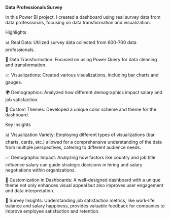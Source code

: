 **Data Professionals Survey**

In this Power BI project, I created a dashboard using real survey data from data professionals, focusing on data transformation and visualization.

Highlights

📊 Real Data: Utilized survey data collected from 600-700 data professionals.

🔄 Data Transformation: Focused on using Power Query for data cleaning and transformation.

📈 Visualizations: Created various visualizations, including bar charts and gauges.

🌍 Demographics: Analyzed how different demographics impact salary and job satisfaction.

🎨 Custom Themes: Developed a unique color scheme and theme for the dashboard.

Key Insights

📊 Visualization Variety: Employing different types of visualizations (bar charts, cards, etc.) allowed for a comprehensive understanding of the data from multiple perspectives, catering to different audience needs.

📈 Demographic Impact: Analyzing how factors like country and job title influence salary can guide strategic decisions in hiring and salary negotiations within organizations.

🎨 Customization in Dashboards: A well-designed dashboard with a unique theme not only enhances visual appeal but also improves user engagement and data interpretation.

🤝 Survey Insights: Understanding job satisfaction metrics, like work-life balance and salary happiness, provides valuable feedback for companies to improve employee satisfaction and retention.
